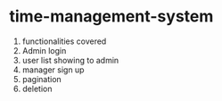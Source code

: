 # time-management-system
1. functionalities covered 
2. Admin login
3. user list  showing to admin
4. manager sign up
5. pagination
6. deletion
